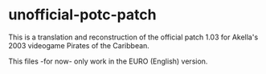 # unofficial-potc-patch
This is a translation and reconstruction of the official patch 1.03 for Akella's 2003 videogame Pirates of the Caribbean.

This files -for now- only work in the EURO (English) version.
